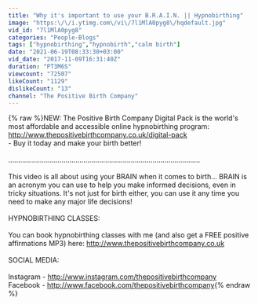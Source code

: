 ```yaml
---
title: "Why it's important to use your B.R.A.I.N. || Hypnobirthing"
image: "https:\/\/i.ytimg.com\/vi\/7l1MlA0pyg8\/hqdefault.jpg"
vid_id: "7l1MlA0pyg8"
categories: "People-Blogs"
tags: ["hypnobirthing","hypnobirth","calm birth"]
date: "2021-06-19T08:33:30+03:00"
vid_date: "2017-11-09T16:31:40Z"
duration: "PT3M6S"
viewcount: "72507"
likeCount: "1129"
dislikeCount: "13"
channel: "The Positive Birth Company"
---
```

{% raw %}NEW: The Positive Birth Company Digital Pack is the world's most affordable and accessible online hypnobirthing program:<br /><a rel="nofollow" target="blank" href="http://www.thepositivebirthcompany.co.uk/digital-pack">http://www.thepositivebirthcompany.co.uk/digital-pack</a><br />- Buy it today and make your birth better!<br /><br />.................................................................................................<br /><br />This video is all about using your BRAIN when it comes to birth... BRAIN is an acronym you can use to help you make informed decisions, even in tricky situations. It's not just for birth either, you can use it any time you need to make any major life decisions!<br /><br />HYPNOBIRTHING CLASSES: <br /><br />You can book hypnobirthing classes with me (and also get a FREE positive affirmations MP3) here: <a rel="nofollow" target="blank" href="http://www.thepositivebirthcompany.co.uk">http://www.thepositivebirthcompany.co.uk</a><br /><br />SOCIAL MEDIA:<br /><br />Instagram - <a rel="nofollow" target="blank" href="http://www.instagram.com/thepositivebirthcompany">http://www.instagram.com/thepositivebirthcompany</a><br />Facebook - <a rel="nofollow" target="blank" href="http://www.facebook.com/thepositivebirthcompany">http://www.facebook.com/thepositivebirthcompany</a>{% endraw %}
